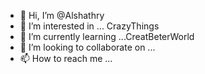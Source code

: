 - 👋 Hi, I’m @Alshathry
- 👀 I’m interested in ... CrazyThings
- 🌱 I’m currently learning ...CreatBeterWorld
- 💞️ I’m looking to collaborate on ...
- 📫 How to reach me ...

<!---
Alshathry/Alshathry is a ✨ special ✨ repository because its `README.md` (this file) appears on your GitHub profile.
You can click the Preview link to take a look at your changes.
--->
